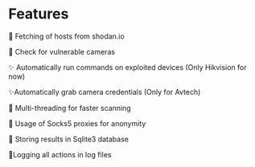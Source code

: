 # Features

🔴 Fetching of hosts from shodan.io

🔴 Check for vulnerable cameras

✨ Automatically run commands on exploited devices (Only Hikvision for now)

✨Automatically grab camera credentials (Only for Avtech)

🤖 Multi-threading for faster scanning

🤖 Usage of Socks5 proxies for anonymity

🤖 Storing results in Sqlite3 database

🤖Logging all actions in log files 
